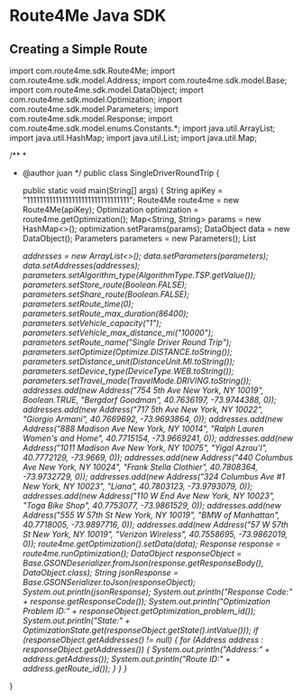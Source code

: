 # Route4Me Java SDK

## Creating a Simple Route


import com.route4me.sdk.Route4Me;
import com.route4me.sdk.model.Address;
import com.route4me.sdk.model.Base;
import com.route4me.sdk.model.DataObject;
import com.route4me.sdk.model.Optimization;
import com.route4me.sdk.model.Parameters;
import com.route4me.sdk.model.Response;
import com.route4me.sdk.model.enums.Constants.*;
import java.util.ArrayList;
import java.util.HashMap;
import java.util.List;
import java.util.Map;

/**
 *
 * @author juan
 */
public class SingleDriverRoundTrip {

    public static void main(String[] args) {
        String apiKey = "11111111111111111111111111111111";
        Route4Me route4me = new Route4Me(apiKey);
        Optimization optimization = route4me.getOptimization();
        Map<String, String> params = new HashMap<>();
        optimization.setParams(params);
        DataObject data = new DataObject();
        Parameters parameters = new Parameters();
        List<Address> addresses = new ArrayList<>();
        data.setParameters(parameters);
        data.setAddresses(addresses);
        parameters.setAlgorithm_type(AlgorithmType.TSP.getValue());
        parameters.setStore_route(Boolean.FALSE);
        parameters.setShare_route(Boolean.FALSE);
        parameters.setRoute_time(0);
        parameters.setRoute_max_duration(86400);
        parameters.setVehicle_capacity("1");
        parameters.setVehicle_max_distance_mi("10000");
        parameters.setRoute_name("Single Driver Round Trip");
        parameters.setOptimize(Optimize.DISTANCE.toString());
        parameters.setDistance_unit(DistanceUnit.MI.toString());
        parameters.setDevice_type(DeviceType.WEB.toString());
        parameters.setTravel_mode(TravelMode.DRIVING.toString());
        addresses.add(new Address("754 5th Ave New York, NY 10019", Boolean.TRUE,
                "Bergdorf Goodman", 40.7636197, -73.9744388, 0));
        addresses.add(new Address("717 5th Ave New York, NY 10022", "Giorgio Armani",
                40.7669692, -73.9693864, 0));
        addresses.add(new Address("888 Madison Ave New York, NY 10014", "Ralph Lauren Women's and Home",
                40.7715154, -73.9669241, 0));
        addresses.add(new Address("1011 Madison Ave New York, NY 10075", "Yigal Azrou'l",
                40.7772129, -73.9669, 0));
        addresses.add(new Address("440 Columbus Ave New York, NY 10024", "Frank Stella Clothier",
                40.7808364, -73.9732729, 0));
        addresses.add(new Address("324 Columbus Ave #1 New York, NY 10023", "Liana",
                40.7803123, -73.9793079, 0));
        addresses.add(new Address("110 W End Ave New York, NY 10023", "Toga Bike Shop",
                40.7753077, -73.9861529, 0));
        addresses.add(new Address("555 W 57th St New York, NY 10019", "BMW of Manhattan",
                40.7718005, -73.9897716, 0));
        addresses.add(new Address("57 W 57th St New York, NY 10019", "Verizon Wireless",
                40.7558695, -73.9862019, 0));
        route4me.getOptimization().setData(data);
        Response response = route4me.runOptimization();
        DataObject responseObject = Base.GSONDeserializer.fromJson(response.getResponseBody(), DataObject.class);
        String jsonResponse = Base.GSONSerializer.toJson(responseObject);
        System.out.println(jsonResponse);
        System.out.println("Response Code:" + response.getResponseCode());
        System.out.println("Optimization Problem ID:" + responseObject.getOptimization_problem_id());
        System.out.println("State:" + OptimizationState.get(responseObject.getState().intValue()));
        if (responseObject.getAddresses() != null) {
            for (Address address : responseObject.getAddresses()) {
                System.out.println("Address:" + address.getAddress());
                System.out.println("Route ID:" + address.getRoute_id());
            }
        }
    }

}

